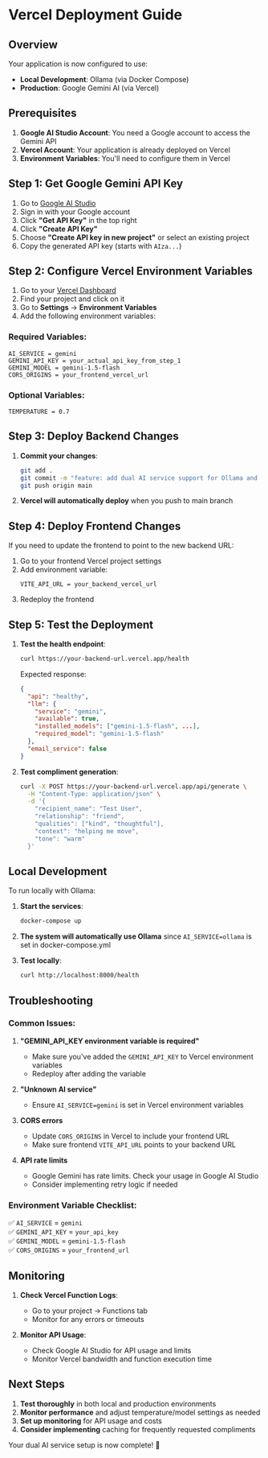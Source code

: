 # Vercel Deployment Guide

## Overview

Your application is now configured to use:
- **Local Development**: Ollama (via Docker Compose)
- **Production**: Google Gemini AI (via Vercel)

## Prerequisites

1. **Google AI Studio Account**: You need a Google account to access the Gemini API
2. **Vercel Account**: Your application is already deployed on Vercel
3. **Environment Variables**: You'll need to configure them in Vercel

## Step 1: Get Google Gemini API Key

1. Go to [Google AI Studio](https://aistudio.google.com/)
2. Sign in with your Google account
3. Click **"Get API Key"** in the top right
4. Click **"Create API Key"**
5. Choose **"Create API key in new project"** or select an existing project
6. Copy the generated API key (starts with `AIza...`)

## Step 2: Configure Vercel Environment Variables

1. Go to your [Vercel Dashboard](https://vercel.com/dashboard)
2. Find your project and click on it
3. Go to **Settings** → **Environment Variables**
4. Add the following environment variables:

### Required Variables:
```
AI_SERVICE = gemini
GEMINI_API_KEY = your_actual_api_key_from_step_1
GEMINI_MODEL = gemini-1.5-flash
CORS_ORIGINS = your_frontend_vercel_url
```

### Optional Variables:
```
TEMPERATURE = 0.7
```

## Step 3: Deploy Backend Changes

1. **Commit your changes**:
   ```bash
   git add .
   git commit -m "feature: add dual AI service support for Ollama and Gemini"
   git push origin main
   ```

2. **Vercel will automatically deploy** when you push to main branch

## Step 4: Deploy Frontend Changes

If you need to update the frontend to point to the new backend URL:

1. Go to your frontend Vercel project settings
2. Add environment variable:
   ```
   VITE_API_URL = your_backend_vercel_url
   ```
3. Redeploy the frontend

## Step 5: Test the Deployment

1. **Test the health endpoint**:
   ```bash
   curl https://your-backend-url.vercel.app/health
   ```

   Expected response:
   ```json
   {
     "api": "healthy",
     "llm": {
       "service": "gemini",
       "available": true,
       "installed_models": ["gemini-1.5-flash", ...],
       "required_model": "gemini-1.5-flash"
     },
     "email_service": false
   }
   ```

2. **Test compliment generation**:
   ```bash
   curl -X POST https://your-backend-url.vercel.app/api/generate \
     -H "Content-Type: application/json" \
     -d '{
       "recipient_name": "Test User",
       "relationship": "friend",
       "qualities": ["kind", "thoughtful"],
       "context": "helping me move",
       "tone": "warm"
     }'
   ```

## Local Development

To run locally with Ollama:

1. **Start the services**:
   ```bash
   docker-compose up
   ```

2. **The system will automatically use Ollama** since `AI_SERVICE=ollama` is set in docker-compose.yml

3. **Test locally**:
   ```bash
   curl http://localhost:8000/health
   ```

## Troubleshooting

### Common Issues:

1. **"GEMINI_API_KEY environment variable is required"**
   - Make sure you've added the `GEMINI_API_KEY` to Vercel environment variables
   - Redeploy after adding the variable

2. **"Unknown AI service"**
   - Ensure `AI_SERVICE=gemini` is set in Vercel environment variables

3. **CORS errors**
   - Update `CORS_ORIGINS` in Vercel to include your frontend URL
   - Make sure frontend `VITE_API_URL` points to your backend URL

4. **API rate limits**
   - Google Gemini has rate limits. Check your usage in Google AI Studio
   - Consider implementing retry logic if needed

### Environment Variable Checklist:

✅ `AI_SERVICE` = `gemini`  
✅ `GEMINI_API_KEY` = `your_api_key`  
✅ `GEMINI_MODEL` = `gemini-1.5-flash`  
✅ `CORS_ORIGINS` = `your_frontend_url`  

## Monitoring

1. **Check Vercel Function Logs**:
   - Go to your project → Functions tab
   - Monitor for any errors or timeouts

2. **Monitor API Usage**:
   - Check Google AI Studio for API usage and limits
   - Monitor Vercel bandwidth and function execution time

## Next Steps

1. **Test thoroughly** in both local and production environments
2. **Monitor performance** and adjust temperature/model settings as needed
3. **Set up monitoring** for API usage and costs
4. **Consider implementing** caching for frequently requested compliments

Your dual AI service setup is now complete! 🎉
